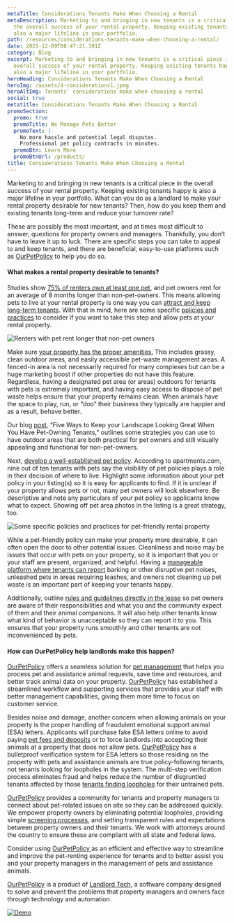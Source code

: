 ```yaml
---
metaTitle: Considerations Tenants Make When Choosing a Rental
metaDescription: Marketing to and bringing in new tenants is a critical piece in
  the overall success of your rental property. Keeping existing tenants happy is
  also a major lifeline in your portfolio.
path: /resources/considerations-tenants-make-when-choosing-a-rental/
date: 2021-12-09T08:47:21.191Z
category: Blog
excerpt: Marketing to and bringing in new tenants is a critical piece in the
  overall success of your rental property. Keeping existing tenants happy is
  also a major lifeline in your portfolio.
heroHeading: Considerations Tenants Make When Choosing a Rental
heroImg: /assets/4-considerations1.jpeg
heroAltImg: Tenants' considerations make when choosing a rental
social: true
metatitle: Considerations Tenants Make When Choosing a Rental
promoSection:
  promo: true
  promoTitle: We Manage Pets Better
  promoText: |-
    No more hassle and potential legal disputes. 
    Professional pet policy contracts in minutes.
  promoBtn: Learn More
  promoBtnUrl: /products/
title: Considerations Tenants Make When Choosing a Rental
---
```

Marketing to and bringing in new tenants is a critical piece in the overall success of your rental property. Keeping existing tenants happy is also a major lifeline in your portfolio. What can you do as a landlord to make your rental property desirable for new tenants? Then, how do you keep them and existing tenants long-term and reduce your turnover rate?

These are possibly the most important, and at times most difficult to answer, questions for property owners and managers. Thankfully, you don’t have to leave it up to luck. There are specific steps you can take to appeal to and keep tenants, and there are beneficial, easy-to-use platforms such as [OurPetPolicy](https://landlordtech.com/products) to help you do so.

#### What makes a rental property desirable to tenants?

Studies show [75% of renters own at least one pet](https://landlordtech.com/resources/the-landlords-guide-to-tenants-with-pets/), and pet owners rent for an average of 8 months longer than non-pet-owners. This means allowing pets to live at your rental property is one way you can [attract and keep long-term tenants](https://landlordtech.com/resources/considerations-tenants-make-when-choosing-a-rental). With that in mind, here are some specific [policies and practices](https://landlordtech.com/resources/landlord-Q&A-should-you-move-to-a-pet-friendly-policy) to consider if you want to take this step and allow pets at your rental property.

![Renters with pet rent longer that non-pet owners](/assets/moving-to-a-pet-friendly-policy.jpg)

Make sure [your property has the proper amenities.](https://landlordtech.com/resources/protecting-your-rental-property-from-pet-damage) This includes grassy, clean outdoor areas, and easily accessible pet-waste management areas. A fenced-in area is not necessarily required for many complexes but can be a huge marketing boost if other properties do not have this feature. Regardless, having a designated pet area (or areas) outdoors for tenants with pets is extremely important, and having easy access to dispose of pet waste helps ensure that your property remains clean. When animals have the space to play, run, or “doo” their business they typically are happier and as a result, behave better.

Our blog [post](https://landlordtech.com/resources/five-ways-to-keep-your-landscape-looking-great-when-you-have-pet-owning-tenants), “Five Ways to Keep your Landscape Looking Great When You Have Pet-Owning Tenants,” outlines some strategies you can use to have outdoor areas that are both practical for pet owners and still visually appealing and functional for non-pet-owners.

Next, [develop a well-established pet policy](https://landlordtech.com/resources/how-to-implement-a-pet-friendly-policy-at-your-rental-property). According to apartments.com, nine out of ten tenants with pets say the visibility of pet policies plays a role in their decision of where to live. Highlight some information about your pet policy in your listing(s) so it is easy for applicants to find. If it is unclear if your property allows pets or not, many pet owners will look elsewhere. Be descriptive and note any particulars of your pet policy so applicants know what to expect. Showing off pet area photos in the listing is a great strategy, too.

![Some specific policies and practices for pet-friendly rental property](/assets/vetted-pet-policies-for-property-managers.jpg)

While a pet-friendly policy can make your property more desirable, it can often open the door to other potential issues. Cleanliness and noise may be issues that occur with pets on your property, so it is important that you or your staff are present, organized, and helpful. Having a [manageable platform where tenants can report](https://landlordtech.com/resources/pet-management-platforms-are-worth-the-investment-here-is-why) barking or other disruptive pet noises, unleashed pets in areas requiring leashes, and owners not cleaning up pet waste is an important part of keeping your tenants happy.

Additionally, outline [rules and guidelines directly in the lease](https://landlordtech.com/resources/renting-to-pet-owners-records-every-landlord-should-keep) so pet owners are aware of their responsibilities and what you and the community expect of them and their animal companions. It will also help other tenants know what kind of behavior is unacceptable so they can report it to you. This ensures that your property runs smoothly and other tenants are not inconvenienced by pets.

#### How can OurPetPolicy help landlords make this happen?

[OurPetPolicy](https://www.landlordtech.com/products) offers a seamless solution for [pet management](https://landlordtech.com/resources/pet-management-in-properties) that helps you process pet and assistance animal requests, save time and resources, and better track animal data on your property. [OurPetPolicy](https://www.landlordtech.com/products) has established a streamlined workflow and supporting services that provides your staff with better management capabilities, giving them more time to focus on customer service.

Besides noise and damage, another concern when allowing animals on your property is the proper handling of fraudulent emotional support animal (ESA) letters. Applicants will purchase fake ESA letters online to avoid paying [pet fees and deposits](https://landlordtech.com/resources/why-pet-fees-are-an-essential-landlord-strategy) or to force landlords into accepting their animals at a property that does not allow pets. [OurPetPolicy](https://www.landlordtech.com/products) has a bulletproof verification system for ESA letters so those residing on the property with pets and assistance animals are true policy-following tenants, not tenants looking for loopholes in the system. The multi-step verification process eliminates fraud and helps reduce the number of disgruntled tenants affected by those [tenants finding loopholes](https://landlordtech.com/resources/seven-ESA-loopholes-commonly-used-by-tenants-and-how-to-close-them) for their untrained pets.

[OurPetPolicy](https://www.landlordtech.com/products) provides a community for tenants and property managers to connect about pet-related issues on site so they can be addressed quickly. We empower property owners by eliminating potential loopholes, providing simple [screening processes](https://landlordtech.com/resources/best-practices-to-properly-screen-pets-for-apartments), and setting transparent rules and expectations between property owners and their tenants. We work with attorneys around the country to ensure these are compliant with all state and federal laws.

Consider using [OurPetPolicy ](https://www.landlordtech.com/products)as an efficient and effective way to streamline and improve the pet-renting experience for tenants and to better assist you and your property managers in the management of pets and assistance animals.

[OurPetPolicy](https://www.landlordtech.com/products) is a product of [Landlord Tech](https://www.landlordtech.com), a software company designed to solve and prevent the problems that property managers and owners face through technology and automation.

[![Demo](/assets/demo-the-pet-management-platform.jpg "Demo")](https://info.ourpetpolicy.com/demo/)
